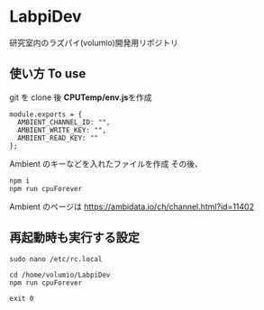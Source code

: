 # LabpiDev

研究室内のラズパイ(volumio)開発用リポジトリ

## 使い方 To use

git を clone 後
**CPUTemp/env.js**を作成

```
module.exports = {
  AMBIENT_CHANNEL_ID: "",
  AMBIENT_WRITE_KEY: "",
  AMBIENT_READ_KEY: ""
};
```

Ambient のキーなどを入れたファイルを作成
その後、

```
npm i
npm run cpuForever
```

Ambient のページは https://ambidata.io/ch/channel.html?id=11402

## 再起動時も実行する設定

```
sudo nano /etc/rc.local
```

```
cd /home/volumio/LabpiDev
npm run cpuForever

exit 0
```
